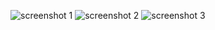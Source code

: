 ![screenshot 1](https://cloud.githubusercontent.com/assets/16939820/14383245/77a8b868-fdb1-11e5-835b-e30d2f5d4daf.png)
![screenshot 2](https://cloud.githubusercontent.com/assets/16939820/14383246/77a940c6-fdb1-11e5-939c-417a6844ec33.png)
![screenshot 3](https://cloud.githubusercontent.com/assets/16939820/14383247/77aafac4-fdb1-11e5-8219-9099f5eb69c3.png)
